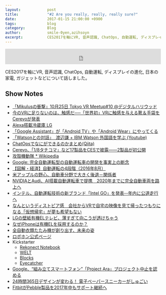 ```yaml
---
layout:            post
title:             "#2 Are you really, really, really sure?"
date:              2017-01-15 21:00:00 +0900
tags:              blog
category:          Blog
author:            smile-0yen,azihsoyn
excerpt:           CES2017を軸にVR, 音声認識, ChatOps, 自動運転, ディスプレイの進化, 日本の家電, ガジェットなどについて話しました。
---
```

<iframe width="100%" height="50" scrolling="no" frameborder="no" src="https://w.soundcloud.com/player/?url=https%3A//api.soundcloud.com/tracks/302749708&amp;auto_play=false&amp;hide_related=false&amp;show_comments=true&amp;show_user=true&amp;show_reposts=false&amp;visual=false&amp;show_artwork=false&amp;default_height=75"></iframe>

CES2017を軸にVR, 音声認識, ChatOps, 自動運転, ディスプレイの進化, 日本の家電, ガジェットなどについて話しました。

## Show Notes

* [「Mikulusの衝撃」10月25日 Tokyo VR Meetup#10 @デジタルハリウッド](https://medium.com/@Somelu01/mikulus%E3%81%AE%E8%A1%9D%E6%92%83-10%E6%9C%8825%E6%97%A5-tokyo-vr-meetup-10-%E3%83%87%E3%82%B8%E3%82%BF%E3%83%AB%E3%83%8F%E3%83%AA%E3%82%A6%E3%83%83%E3%83%89-edff32b11a33#.bicfq6tdw)
* [今のVRに足りないのは、触感だ──「世界初」VRに触感を与える靴＆手袋をCerevoが発表](http://japanese.engadget.com/2017/01/04/vr-vr-cerevo/)
* [Alexa搭載冷蔵庫 LG](http://www.lgnewsroom.com/2017/01/lg-smart-instaview-refrigerator-features-voice-control-webos-and-remote-viewing-capabilities/)
* [「Google Assistant」が「Android TV」や「Android Wear」にやってくる](http://www.itmedia.co.jp/news/spv/1701/05/news092.html)
* [「Watsonとの対話」　渡辺謙 + IBM Watson 外国語を学ぶ (Youtube)](https://youtu.be/7sxzriiQhQE)
* [ChatOpsでなにができるのかまとめ(Qiita)](http://qiita.com/m_mizutani/items/f7fa7b1d1c077b139f98)
* [Cerevo、「1/8タチコマ」など17製品をCESで披露――2製品が初公開](http://www.itmedia.co.jp/lifestyle/articles/1701/03/news018.html)
* [攻殻機動隊 * Wikipedia](https://www.google.co.jp/url?sa=t&rct=j&q=&esrc=s&source=web&cd=2&cad=rja&uact=8&ved=0ahUKEwi44K_5g7rRAhVFabwKHYTeC6kQFggnMAE&url=https%3A%2F%2Fja.wikipedia.org%2Fwiki%2F%25E6%2594%25BB%25E6%25AE%25BB%25E6%25A9%259F%25E5%258B%2595%25E9%259A%258A&usg=AFQjCNGXzAuShnogJCQWTBjCeftpAr1NVw&sig2=Yzyn-WN1MNkF4x7NdeKexA&bvm=bv.143423383,d.dGc)
* [Google: 完全自動運転型の自動運転車の開発を事実上の断念](http://business.newsln.jp/news/201612130559450000.html)
* [【図解・経済】自動運転の4段階（2016年8月）](http://www.jiji.com/jc/graphics?p=ve_eco_car20160824j-06-w600)
* [米アップルの野心、自動車分野で大きく後退－関係者](https://www.bloomberg.co.jp/news/articles/2016-10-17/OF6MTC6K50Z101)
* [NVIDIAとAudi、AI搭載自動運転車で提携　2020年までに完全自動車両を路上へ](http://www.itmedia.co.jp/news/spv/1701/05/news076.html)
* [インテル、自動運転技術の新ブランド「Intel GO」を発表--年内に公道走行へ](http://m.japan.cnet.com/amp/story/35094561/)
* [なんというディストピア感　会社からVRで自宅の映像を見て帰ったつもりになる「仮想帰宅」が夢も希望もない](http://nlab.itmedia.co.jp/nl/articles/1605/05/news021.html)
* [LGの壁紙有機ELテレビ、薄すぎて向こうが透けちゃう](http://www.gizmodo.jp/2017/01/ces-lg-oled-tv-w.html)
* [なぜiPhoneは有機ELを採用するのか？](http://techon.nikkeibp.co.jp/atcl/news/16/122805690/?rt=nocnt)
* [全自動衣類たたみ機が創り出す、未来の姿](http://www.itmedia.co.jp/business/articles/1701/01/news007.html)
* [ロボホン公式ページ](https://robohon.com/)
* Kickstarter
  * [Rekonect Notebook](https://www.kickstarter.com/projects/273274561/rekonect-notebook-the-magnetic-lifestyle?ref=user_menu)
  * [WELT](https://www.kickstarter.com/projects/747005876/welt-the-smart-belt-for-fashion-and-health)
  * [Blocks](https://www.kickstarter.com/projects/2106691934/blocks-the-worlds-first-modular-smartwatch)
  * [Eyecatcher](https://www.kickstarter.com/projects/eyecatcher-smartband/eyecatcher-the-smart-large-display-super-charged-w?ref=user_menu)
* [Google、“組み立てスマートフォン”「Project Ara」プロジェクト中止を認める](http://www.itmedia.co.jp/news/articles/1609/03/news043.html)
* [24時間365日デザインが変わる！ 電子ペーパースニーカーがしゅごい](http://www.gizmodo.jp/2015/11/151126n_e-ink.html)
* [FitbitがPebble製品を2017年中もサポート継続へ](http://www.gizmodo.jp/2016/12/fitbit-pebble-services-running-2017.html)
